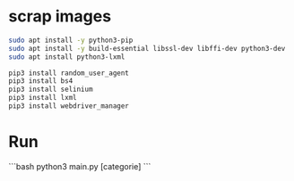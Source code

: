 # scrap images

```bash
sudo apt install -y python3-pip
sudo apt install -y build-essential libssl-dev libffi-dev python3-dev
sudo apt install python3-lxml

pip3 install random_user_agent
pip3 install bs4
pip3 install selinium
pip3 install lxml
pip3 install webdriver_manager
```

<h1>Run</h1>
```bash
python3 main.py [categorie]
```
